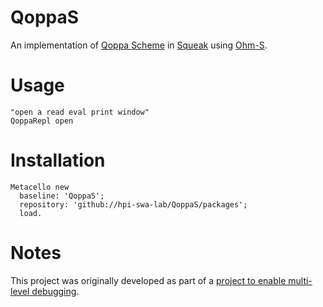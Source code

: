 # QoppaS

An implementation of [Qoppa Scheme](http://mainisusuallyafunction.blogspot.de/2012/04/scheme-without-special-forms.html) in [Squeak](http://squeak.org/) using [Ohm-S](https://github.com/hpi-swa/Ohm-S).

# Usage

```smalltalk
"open a read eval print window"
QoppaRepl open
```

# Installation

```smalltalk
Metacello new
  baseline: 'QoppaS';
  repository: 'github://hpi-swa-lab/QoppaS/packages';
  load.
```

# Notes
This project was originally developed as part of a [project to enable multi-level debugging](https://github.com/abstraktor/multileveldebugging-QoppaS).
